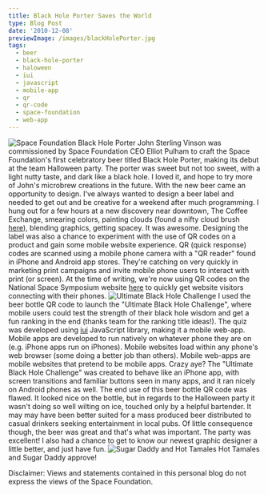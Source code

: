 ```yaml
---
title: Black Hole Porter Saves the World
type: Blog Post
date: '2010-12-08'
previewImage: /images/blackHolePorter.jpg
tags:
  - beer
  - black-hole-porter
  - haloween
  - iui
  - javascript
  - mobile-app
  - qr
  - qr-code
  - space-foundation
  - web-app
---
```

![Space Foundation Black Hole Porter](/images/blackHolePorter.jpg) John Sterling Vinson was commissioned by Space Foundation CEO Elliot Pulham to craft the Space Foundation's first celebratory beer titled Black Hole Porter, making its debut at the team Halloween party. The porter was sweet but not too sweet, with a light nutty taste, and dark like a black hole. I loved it, and hope to try more of John's microbrew creations in the future. With the new beer came an opportunity to design. I've always wanted to design a beer label and needed to get out and be creative for a weekend after much programming. I hung out for a few hours at a new discovery near downtown, The Coffee Exchange, smearing colors, painting clouds (found a nifty cloud brush [here](http://javierzhx.deviantart.com/art/Cloud-Brushes-34277964)), blending graphics, getting spacey. It was awesome. Designing the label was also a chance to experiment with the use of QR codes on a product and gain some mobile website experience. QR (quick response) codes are scanned using a mobile phone camera with a "QR reader" found in iPhone and Android app stores. They're catching on very quickly in marketing print campaigns and invite mobile phone users to interact with print (or screen). At the time of writing, we're now using QR codes on the National Space Symposium website [here](http://www.nationalspacesymposium.org/mobile-features) to quickly get website visitors connecting with their phones. ![Ultimate Black Hole Challenge](/images/blackHoleChallenge.jpg) I used the beer bottle QR code to launch the "Ultimate Black Hole Challenge", where mobile users could test the strength of their black hole wisdom and get a fun ranking in the end (thanks team for the ranking title ideas!). The quiz was developed using [iui](http://code.google.com/p/iui/) JavaScript library, making it a mobile web-app. Mobile apps are developed to run natively on whatever phone they are on (e.g. iPhone apps run on iPhones). Mobile websites load within any phone's web browser (some doing a better job than others). Mobile web-apps are mobile websites that pretend to be mobile apps. Crazy aye? The "Ultimate Black Hole Challenge" was created to behave like an iPhone app, with screen transitions and familiar buttons seen in many apps, and it ran nicely on Android phones as well. The end use of this beer bottle QR code was flawed. It looked nice on the bottle, but in regards to the Halloween party it wasn't doing so well wilting on ice, touched only by a helpful bartender. It may may have been better suited for a mass produced beer distributed to casual drinkers seeking entertainment in local pubs. Of little consequence though, the beer was great and that's what was important. The party was excellent! I also had a chance to get to know our newest graphic designer a little better, and just have fun. ![Sugar Daddy and Hot Tamales](/images/sugarDaddyHotTamales.jpg) Hot Tamales and Sugar Daddy approve!

Disclaimer: Views and statements contained in this personal blog do not express the views of the Space Foundation.
